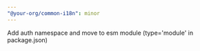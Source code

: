 ```yaml
---
"@your-org/common-i18n": minor
---
```


Add auth namespace and move to esm module (type='module' in package.json)
